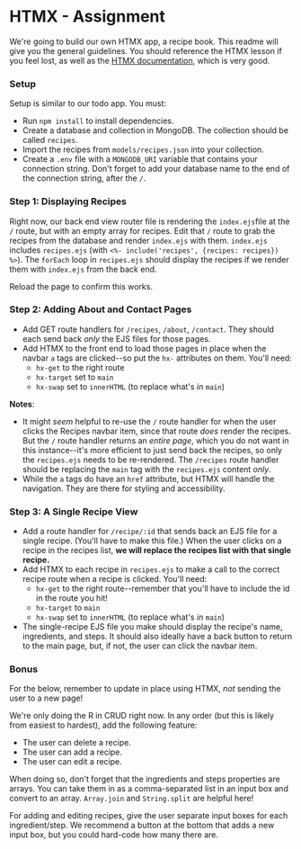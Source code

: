 # HTMX - Assignment

We're going to build our own HTMX app, a recipe book. This readme will give you the general guidelines. You should reference the HTMX lesson if you feel lost, as well as the [HTMX documentation](https://htmx.org/), which is very good.

### Setup

Setup is similar to our todo app. You must:

- Run `npm install` to install dependencies.
- Create a database and collection in MongoDB. The collection should be called `recipes`.
- Import the recipes from `models/recipes.json` into your collection.
- Create a `.env` file with a `MONGODB_URI` variable that contains your connection string. Don't forget to add your database name to the end of the connection string, after the `/`.

### Step 1: Displaying Recipes

Right now, our back end view router file is rendering the `index.ejs`file at the `/` route, but with an empty array for recipes. Edit that `/` route to grab the recipes from the database and render `index.ejs` with them. `index.ejs` includes `recipes.ejs` (with `<%- include('recipes', {recipes: recipes}) %>`). The `forEach` loop in `recipes.ejs` should display the recipes if we render them with `index.ejs` from the back end.

Reload the page to confirm this works.

### Step 2: Adding About and Contact Pages

- Add GET route handlers for `/recipes`, `/about`, `/contact`. They should each send back _only_ the EJS files for those pages.
- Add HTMX to the front end to load those pages in place when the navbar `a` tags are clicked--so put the `hx-` attributes on them. You'll need:
  - `hx-get` to the right route
  - `hx-target` set to `main`
  - `hx-swap` set to `innerHTML` (to replace what's _in_ `main`)
  
**Notes**:

- It might _seem_ helpful to re-use the `/` route handler for when the user clicks the Recipes navbar item, since that route _does_ render the recipes. But the `/` route handler returns an _entire page_, which you do not want in this instance--it's more efficient to just send back the recipes, so only the `recipes.ejs` needs to be re-rendered. The `/recipes`  route handler should be replacing the `main` tag with the `recipes.ejs` content _only_.
- While the `a` tags do have an `href` attribute, but HTMX will handle the navigation. They are there for styling and accessibility.

### Step 3: A Single Recipe View

- Add a route handler for `/recipe/:id` that sends back an EJS file for a single recipe. (You'll have to make this file.) When the user clicks on a recipe in the recipes list, **we will replace the recipes list with that single recipe.**
- Add HTMX to each recipe in `recipes.ejs` to make a call to the correct recipe route when a recipe is clicked. You'll need:
  - `hx-get` to the right route--remember that you'll have to include the id in the route you hit!
  - `hx-target` to `main`
  - `hx-swap` set to `innerHTML` (to replace what's _in_ `main`)
- The single-recipe EJS file you make should display the recipe's name, ingredients, and steps. It should also ideally have a back button to return to the main page, but, if not, the user can click the navbar item.

### Bonus

For the below, remember to update in place using HTMX, _not_ sending the user to a new page!

We're only doing the R in CRUD right now. In any order (but this is likely from easiest to hardest), add the following feature:

- The user can delete a recipe.
- The user can add a recipe.
- The user can edit a recipe.

When doing so, don't forget that the ingredients and steps properties are arrays. You can take them in as a comma-separated list in an input box and convert to an array. `Array.join` and `String.split` are helpful here!

For adding and editing recipes, give the user separate input boxes for each ingredient/step. We recommend a button at the bottom that adds a new input box, but you could hard-code how many there are.
